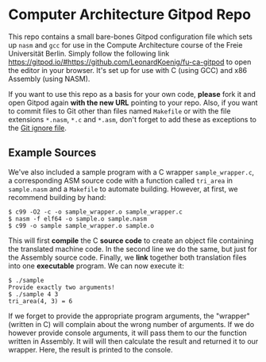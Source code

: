 # Computer Architecture Gitpod Repo

This repo contains a small bare-bones Gitpod configuration file which sets up
`nasm` and `gcc` for use in the Compute Architecture course of the Freie Universität
Berlin.  Simply follow the following link
https://gitpod.io/#https://github.com/LeonardKoenig/fu-ca-gitpod
to open the editor in your browser.  It's set up for use with C (using GCC) and x86
Assembly (using NASM).

If you want to use this repo as a basis for your own code, **please** fork it and open
Gitpod again **with the new URL** pointing to your repo.  Also, if you want to commit
files to Git other than files named `Makefile` or with the file extensions `*.nasm`,
`*.c` and `*.asm`, don't forget to add these as exceptions to the
[Git ignore file](.gitignore).

## Example Sources

We've also included a sample program with a C wrapper `sample_wrapper.c`, a corresponding
ASM source code with a function called `tri_area` in `sample.nasm` and a `Makefile` to
automate building.  However, at first, we recommend building by hand:
```
$ c99 -O2 -c -o sample_wrapper.o sample_wrapper.c
$ nasm -f elf64 -o sample.o sample.nasm
$ c99 -o sample sample_wrapper.o sample.o
```
This will first **compile** the C **source code** to create an object file containing the
translated machine code.  In the second line we do the same, but just for the Assembly
source code.  Finally, we **link** together both translation files into one **executable**
program.  We can now execute it:
```
$ ./sample
Provide exactly two arguments!
$ ./sample 4 3
tri_area(4, 3) = 6
```
If we forget to provide the appropriate program arguments, the "wrapper" (written in C)
will complain about the wrong number of arguments.  If we do however provide console arguments,
it will pass them to our the function written in Assembly.  It will will then calculate the
result and returned it to our wrapper.  Here, the result is printed to the console.
